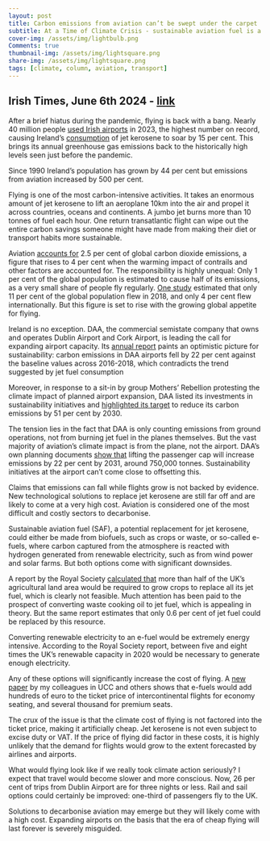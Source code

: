 ```yaml
---
layout: post
title: Carbon emissions from aviation can’t be swept under the carpet
subtitle: At a Time of Climate Crisis - sustainable aviation fuel is a long way off, while industry figures don’t count flight emissions
cover-img: /assets/img/lightbulb.png
Comments: true
thumbnail-img: /assets/img/lightsquare.png
share-img: /assets/img/lightsquare.png
tags: [climate, column, aviation, transport]
---
```


## Irish Times, June 6th 2024 - [link](https://www.irishtimes.com/environment/climate-crisis/2024/06/06/carbon-emissions-from-aviation-cant-be-swept-under-the-carpet/)

After a brief hiatus during the pandemic, flying is back with a bang. Nearly 40 million people [used Irish airports](https://www.cso.ie/en/releasesandpublications/ep/p-as/aviationstatisticsquarter4andyear2023/) in 2023, the highest number on record, causing Ireland’s [consumption](https://www.seai.ie/news-and-media/interim-energy-balance-20-1/) of jet kerosene to soar by 15 per cent. This brings its annual greenhouse gas emissions back to the historically high levels seen just before the pandemic.

Since 1990 Ireland’s population has grown by 44 per cent but emissions from aviation increased by 500 per cent.

Flying is one of the most carbon-intensive activities. It takes an enormous amount of jet kerosene to lift an aeroplane 10km into the air and propel it across countries, oceans and continents. A jumbo jet burns more than 10 tonnes of fuel each hour. One return transatlantic flight can wipe out the entire carbon savings someone might have made from making their diet or transport habits more sustainable.

Aviation [accounts for](https://ourworldindata.org/global-aviation-emissions) 2.5 per cent of global carbon dioxide emissions, a figure that rises to 4 per cent when the warming impact of contrails and other factors are accounted for. The responsibility is highly unequal: Only 1 per cent of the global population is estimated to cause half of its emissions, as a very small share of people fly regularly. [One study](https://www.sciencedirect.com/science/article/pii/S0959378020307779) estimated that only 11 per cent of the global population flew in 2018, and only 4 per cent flew internationally. But this figure is set to rise with the growing global appetite for flying.

Ireland is no exception. DAA, the commercial semistate company that owns and operates Dublin Airport and Cork Airport, is leading the call for expanding airport capacity. Its [annual report](https://online.flippingbook.com/view/711175961/) paints an optimistic picture for sustainability: carbon emissions in DAA airports fell by 22 per cent against the baseline values across 2016-2018, which contradicts the trend suggested by jet fuel consumption

Moreover, in response to a sit-in by group Mothers’ Rebellion protesting the climate impact of planned airport expansion, DAA listed its investments in sustainability initiatives and [highlighted its target](https://www.dublinairport.com/docs/default-source/sustainability-reports/dublin-airport-carbon-reduction-strategy.pdf?sfvrsn=96ad40d1_6) to reduce its carbon emissions by 51 per cent by 2030.

The tension lies in the fact that DAA is only counting emissions from ground operations, not from burning jet fuel in the planes themselves. But the vast majority of aviation’s climate impact is from the plane, not the airport. DAA’s own planning documents [show that](https://www.businesspost.ie/news/dublin-airport-emissions-will-rise-by-22-if-passenger-cap-is-lifted-daa-said-in-planning-submissio/) lifting the passenger cap will increase emissions by 22 per cent by 2031, around 750,000 tonnes. Sustainability initiatives at the airport can’t come close to offsetting this.

Claims that emissions can fall while flights grow is not backed by evidence. New technological solutions to replace jet kerosene are still far off and are likely to come at a very high cost. Aviation is considered one of the most difficult and costly sectors to decarbonise.

Sustainable aviation fuel (SAF), a potential replacement for jet kerosene, could either be made from biofuels, such as crops or waste, or so-called e-fuels, where carbon captured from the atmosphere is reacted with hydrogen generated from renewable electricity, such as from wind power and solar farms. But both options come with significant downsides.

A report by the Royal Society [calculated that](https://royalsociety.org/-/media/policy/projects/net-zero-aviation/net-zero-aviation-fuels-policy-briefing.pdf) more than half of the UK’s agricultural land area would be required to grow crops to replace all its jet fuel, which is clearly not feasible. Much attention has been paid to the prospect of converting waste cooking oil to jet fuel, which is appealing in theory. But the same report estimates that only 0.6 per cent of jet fuel could be replaced by this resource.

Converting renewable electricity to an e-fuel would be extremely energy intensive. According to the Royal Society report, between five and eight times the UK’s renewable capacity in 2020 would be necessary to generate enough electricity.

Any of these options will significantly increase the cost of flying. A [new paper](https://www.sciencedirect.com/science/article/pii/S1364032124002752) by my colleagues in UCC and others shows that e-fuels would add hundreds of euro to the ticket price of intercontinental flights for economy seating, and several thousand for premium seats.

The crux of the issue is that the climate cost of flying is not factored into the ticket price, making it artificially cheap. Jet kerosene is not even subject to excise duty or VAT. If the price of flying did factor in these costs, it is highly unlikely that the demand for flights would grow to the extent forecasted by airlines and airports.

What would flying look like if we really took climate action seriously? I expect that travel would become slower and more conscious. Now, 26 per cent of trips from Dublin Airport are for three nights or less. Rail and sail options could certainly be improved: one-third of passengers fly to the UK.

Solutions to decarbonise aviation may emerge but they will likely come with a high cost. Expanding airports on the basis that the era of cheap flying will last forever is severely misguided.
